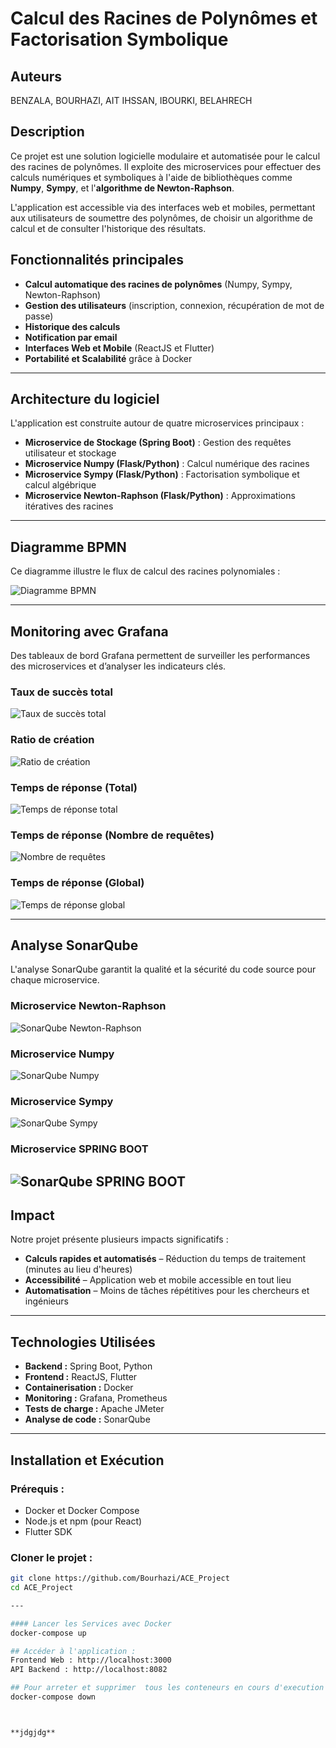 # Calcul des Racines de Polynômes et Factorisation Symbolique  

## Auteurs  
BENZALA, BOURHAZI, AIT IHSSAN, IBOURKI, BELAHRECH  

## Description  
Ce projet est une solution logicielle modulaire et automatisée pour le calcul des racines de polynômes. Il exploite des microservices pour effectuer des calculs numériques et symboliques à l'aide de bibliothèques comme **Numpy**, **Sympy**, et l'**algorithme de Newton-Raphson**.  

L'application est accessible via des interfaces web et mobiles, permettant aux utilisateurs de soumettre des polynômes, de choisir un algorithme de calcul et de consulter l'historique des résultats.  

## Fonctionnalités principales  
- **Calcul automatique des racines de polynômes** (Numpy, Sympy, Newton-Raphson)  
- **Gestion des utilisateurs** (inscription, connexion, récupération de mot de passe)  
- **Historique des calculs**  
- **Notification par email**  
- **Interfaces Web et Mobile** (ReactJS et Flutter)  
- **Portabilité et Scalabilité** grâce à Docker  

---

## Architecture du logiciel  
L'application est construite autour de quatre microservices principaux :  
- **Microservice de Stockage (Spring Boot)** : Gestion des requêtes utilisateur et stockage  
- **Microservice Numpy (Flask/Python)** : Calcul numérique des racines  
- **Microservice Sympy (Flask/Python)** : Factorisation symbolique et calcul algébrique  
- **Microservice Newton-Raphson (Flask/Python)** : Approximations itératives des racines  

---

## Diagramme BPMN  
Ce diagramme illustre le flux de calcul des racines polynomiales :  

![Diagramme BPMN](./images/BPMN2.jpg)  

---

## Monitoring avec Grafana  
Des tableaux de bord Grafana permettent de surveiller les performances des microservices et d’analyser les indicateurs clés.  

### Taux de succès total  
![Taux de succès total](./images/ratio_success_total.jpg)  

### Ratio de création  
![Ratio de création](./images/ratio_created.jpg)  

### Temps de réponse (Total)  
![Temps de réponse total](./images/reponse_time_sum.jpg)  

### Temps de réponse (Nombre de requêtes)  
![Nombre de requêtes](./images/response_time_count.jpg)  

### Temps de réponse (Global)  
![Temps de réponse global](./images/response_time.jpg)  

---

## Analyse SonarQube  
L'analyse SonarQube garantit la qualité et la sécurité du code source pour chaque microservice.  

### Microservice Newton-Raphson  
![SonarQube Newton-Raphson](./images/microservnewton.jpg)  

### Microservice Numpy  
![SonarQube Numpy](./images/microservnumpy.jpg)  

### Microservice Sympy  
![SonarQube Sympy](./images/microservsympy.jpg)  

### Microservice SPRING BOOT  
![SonarQube SPRING BOOT](./images/microservStockage.jpg)  
---

## Impact  
Notre projet présente plusieurs impacts significatifs :  
- **Calculs rapides et automatisés** – Réduction du temps de traitement (minutes au lieu d'heures)  
- **Accessibilité** – Application web et mobile accessible en tout lieu  
- **Automatisation** – Moins de tâches répétitives pour les chercheurs et ingénieurs  

---

## Technologies Utilisées  
- **Backend :** Spring Boot, Python
- **Frontend :** ReactJS, Flutter  
- **Containerisation :** Docker  
- **Monitoring :** Grafana, Prometheus  
- **Tests de charge :** Apache JMeter  
- **Analyse de code :** SonarQube  

---

## Installation et Exécution  
### Prérequis :  
- Docker et Docker Compose  
- Node.js et npm (pour React)  
- Flutter SDK  

### Cloner le projet :  
```bash
git clone https://github.com/Bourhazi/ACE_Project
cd ACE_Project

---

#### Lancer les Services avec Docker
docker-compose up

## Accéder à l'application :
Frontend Web : http://localhost:3000
API Backend : http://localhost:8082

## Pour arreter et supprimer  tous les conteneurs en cours d'execution :
docker-compose down



**jdgjdg**
